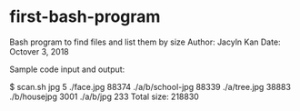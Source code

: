 # first-bash-program
Bash program to find files and list them by size
Author: Jacyln Kan
Date: Octover 3, 2018

Sample code input and output: 

$ scan.sh jpg 5
./face.jpg 88374
./a/b/school-jpg 88339
./a/tree.jpg 38883
./b/housejpg 3001
./a/b/jpg 233
Total size: 218830
